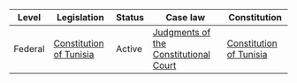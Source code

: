 | Level | Legislation | Status | Case law | Constitution |
|---|---|---|---|---|
| Federal | [Constitution of Tunisia](https://www.wipo.int/wipolex/en/details.jsp?id=2222) | Active | [Judgments of the Constitutional Court](https://www.courconstitutionnelle.tn/fr/decisions/) | [Constitution of Tunisia](https://www.wipo.int/wipolex/en/details.jsp?id=2222) |